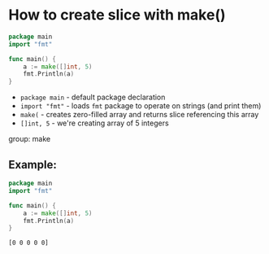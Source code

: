 # How to create slice with make()

```go
package main
import "fmt"

func main() {
	a := make([]int, 5)
	fmt.Println(a)
}
```

- `package main` - default package declaration
- `import "fmt"` - loads `fmt` package to operate on strings (and print them)
- `make(` - creates zero-filled array and returns slice referencing this array
- `[]int, 5` - we're creating array of 5 integers

group: make

## Example: 
```go
package main
import "fmt"

func main() {
	a := make([]int, 5)
	fmt.Println(a)
}
```
```
[0 0 0 0 0]

```

